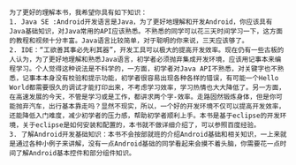     为了更好的理解本书，我希望你具有如下知识：
    1. Java SE :Android开发语言是Java，为了更好地理解和开发Android，你应该具有Java基础知识，对Java常用的API应该熟悉。不熟悉的同学可以花三天时间学习一下，这方面的教程和视频十分丰富。Java语言比较简单，对于聪明的你来说，三天应该够了。
    2. IDE：“工欲善其事必先利其器”，开发工具可以极大的提高开发效率。现在仍有一些古板的人认为，为了更好地理解和熟悉Java语言，初学者必须抛弃集成开发环境，应该用记事本来编程学习。个人觉得这种说法是不科学的，一方面，初学者对Java API不熟悉，对关键字也不熟悉，记事本本身没有校验和提示功能，初学者很容易出现各种各样的错误，有可能一个Hello World都需要很久的调试才能打印出来，不考虑学习效率，学习热情也大大降低了。另一方面，在高速发展的今天，不管是学习或是工作，都讲求两个字-效率。走路固然锻炼身体，但是你可能抛弃汽车，出行基本靠走吗？显然不现实，所以，一个好的开发环境不仅可以提高开发效率，还能降低入门难度，减少初学者的压力感，帮助初学者顺利上手。本书是基于eclipse的开发环境，关于eclipse是如何安装和配置的，本书就不做详细介绍了，可以参照百度经验。
    3. 了解Android开发基础知识：本书不会按部就班的介绍Android基础和相关知识，一上来就是通过各种小例子来讲解，没有一点Android基础的同学看起来会摸不着头脑，你需要花一点时间了解Android基本控件和部分组件知识。
   